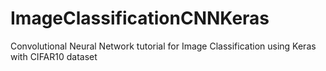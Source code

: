 # ImageClassificationCNNKeras
Convolutional Neural Network tutorial for Image Classification using Keras with CIFAR10 dataset
